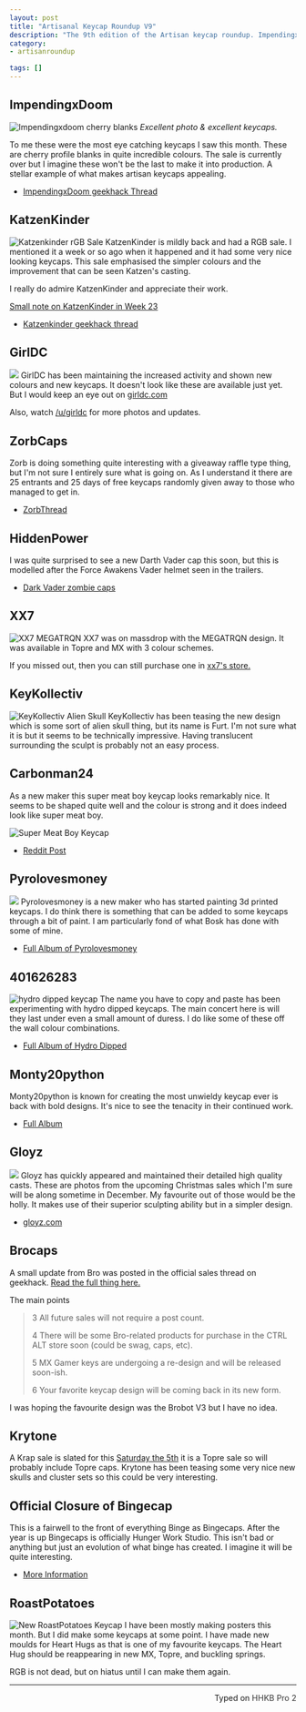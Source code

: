 ```yaml
---
layout: post
title: "Artisanal Keycap Roundup V9"
description: "The 9th edition of the Artisan keycap roundup. ImpendingxDoom has created something incredible this month."
category: 
- artisanroundup

tags: []
---
```

## ImpendingxDoom
![Impendingxdoom cherry blanks](http://i.imgur.com/sWPj6Z2.jpg)
*Excellent photo & excellent keycaps.*

To me these were the most eye catching keycaps I saw this month. These are cherry profile blanks in quite incredible colours. The sale is currently over but I imagine these won't be the last to make it into production. A stellar example of what makes artisan keycaps appealing.
 
* [ImpendingxDoom geekhack Thread](http://i.imgur.com/sWPj6Z2.jpg)

## KatzenKinder
![Katzenkinder rGB Sale](https://i.imgur.com/YuMEIpb.jpg)
KatzenKinder is mildly back and had a RGB sale. I mentioned it a week or so ago when it happened and it had some very nice looking keycaps. This sale emphasised the simpler colours and the improvement that can be seen Katzen's casting.

I really do admire KatzenKinder and appreciate their work.

[Small note on KatzenKinder in Week 23](/weekinkeyboards/2015/11/24/week-in-keyboards-23/#small-note-about-katzenkinder)

* [Katzenkinder geekhack thread](https://geekhack.org/index.php?topic=64501)

## GirlDC
![](https://i.imgur.com/Uh4azTP.jpg)
GirlDC has been maintaining the increased activity and shown new colours and new keycaps. It doesn't look like these are available just yet. But I would keep an eye out on [girldc.com](http://www.girldc.com/%EC%83%81%ED%92%88-%EC%B9%B4%ED%85%8C%EA%B3%A0%EB%A6%AC/keycaps/)

Also, watch [/u/girldc](https://www.reddit.com/user/girldc) for more photos and updates.

## ZorbCaps
Zorb is doing something quite interesting with a giveaway raffle type thing, but I'm not sure I entirely sure what is going on. As I understand it there are 25 entrants and 25 days of free keycaps randomly given away to those who managed to get in. 

* [ZorbThread](https://geekhack.org/index.php?topic=74508.0)

## HiddenPower
I was quite surprised to see a new Darth Vader cap this soon, but this is modelled after the Force Awakens Vader helmet seen in the trailers.

* [Dark Vader zombie caps](https://geekhack.org/index.php?topic=77535.0)

## XX7
![XX7 MEGATRQN](http://i.imgur.com/ygieXZo.jpg)
XX7 was on massdrop with the MEGATRQN design. It was available in Topre and MX with 3 colour schemes.

If you missed out, then you can still purchase one in [xx7's store.](http://xx7keycaps.bigcartel.com/product/megatrqn)

## KeyKollectiv
![KeyKollectiv Alien Skull](https://i.imgur.com/OQcRGva.jpg)
KeyKollectiv has been teasing the new design which is some sort of alien skull thing, but its name is Furt. I'm not sure what it is but it seems to be technically impressive. Having translucent surrounding the sculpt is probably not an easy process.

## Carbonman24
As a new maker this super meat boy keycap looks remarkably nice. It seems to be shaped quite well and the colour is strong and it does indeed look like super meat boy.

![Super Meat Boy Keycap](https://i.imgur.com/c3naHFK.jpg)

* [Reddit Post](https://redd.it/3uy8yv)

## Pyrolovesmoney
![](https://i.imgur.com/Uo3lsqr.jpg)
Pyrolovesmoney is a new maker who has started painting 3d printed keycaps. I do think there is something that can be added to some keycaps through a bit of paint. I am particularly fond of what Bosk has done with some of mine.

* [Full Album of Pyrolovesmoney](http://imgur.com/a/QFpeR)

## 401626283
![hydro dipped keycap](https://i.imgur.com/vwX39NS.jpg)
The name you have to copy and paste has been experimenting with hydro dipped keycaps. The main concert here is will they last under even a small amount of duress. I do like some of these off the wall colour combinations. 

* [Full Album of Hydro Dipped](http://imgur.com/gallery/u4viE)



## Monty20python
Monty20python is known for creating the most unwieldy keycap ever is back with bold designs. It's nice to see the tenacity in their continued work.

* [Full Album](http://imgur.com/a/rflqL)

## Gloyz
![](https://i.imgur.com/64Yh2nr.jpg)
Gloyz has quickly appeared and maintained their detailed high quality casts. These are photos from the upcoming Christmas sales which I'm sure will be along sometime in December. My favourite out of those would be the holly. It makes use of their superior sculpting ability but in a simpler design.

* [gloyz.com](http://www.gloyz.com/)

## Brocaps
A small update from Bro was posted in the official sales thread on geekhack. [Read the full thing here.](https://geekhack.org/index.php?topic=59295.msg1950686#msg1950686)

The main points

>
> 3 All future sales will not require a post count. 
> 
> 
> 4 There will be some Bro-related products for purchase in the CTRL ALT store soon (could be swag, caps, etc). 
> 
> 
> 5 MX Gamer keys are undergoing a re-design and will be released soon-ish.
> 
> 
> 6 Your favorite keycap design will be coming back in its new form.

I was hoping the favourite design was the Brobot V3 but I have no idea.

## Krytone
A Krap sale is slated for this [Saturday the 5th](http://www.timeanddate.com/countdown/christmas?iso=20151205T22&p0=122&msg=Topre+KRAP+Sale%21&font=cursive&csz=1&swk=1) it is a Topre sale so will probably include Topre caps. Krytone has been teasing some very nice new skulls and cluster sets so this could be very interesting.

## Official Closure of Bingecap
This is a fairwell to the front of everything Binge as Bingecaps. After the year is up Bingecaps is officially Hunger Work Studio. This isn't bad or anything but just an evolution of what binge has created. I imagine it will be quite interesting.

* [More Information](https://redd.it/3v1btq)

## RoastPotatoes 
![New RoastPotatoes Keycap](http://i.imgur.com/f3oLJrR.jpg)
I have been mostly making posters this month. But I did make some keycaps at some point. I have made new moulds for Heart Hugs as that is one of my favourite keycaps. The Heart Hug should be reappearing in new MX, Topre, and buckling springs.

RGB is not dead, but on hiatus until I can make them again.


---------------------------------
 <p style="text-align: right" title="Equipped with Hasu's alternative controller">Typed on <font color="#373737">HHKB Pro 2</font></p>


